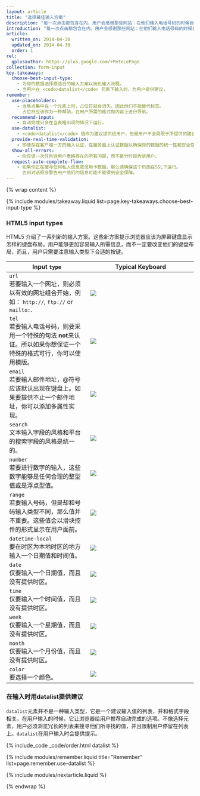 ```yaml
---
layout: article
title: "选择最佳输入方案"
description: "每一次点击都包含在内，用户会感谢那些网站：在他们输入电话号码的时候自动呈现拨号键盘，或者是在他们输入信息前提前填充完成表单。所以，在你的表格中，寻找能够去除多余点击的机会吧。"
introduction: "每一次点击都包含在内。用户会感谢那些网站：在他们输入电话号码的时候自动呈现拨号键盘，或者是在他们输入信息前提前填充完成表单。所以，在你的表格中，寻找能够去除多余点击的机会吧。"
article:
  written_on: 2014-04-30
  updated_on: 2014-04-30
  order: 1
rel:
  gplusauthor: https://plus.google.com/+PeteLePage
collection: form-input
key-takeaways:
  choose-best-input-type:
    - 为你的数据选择最适合的输入方案以简化输入流程。
    - 当用户在 <code>datalist</code> 元素下输入时，为用户提供建议.
remember:
  use-placeholders:
    - 当焦点集中在一个元素上时，占位符就会消失。因此他们不能替代标签。
      占位符应该作为一种帮助，在用户所需的格式和内容上进行导航。
  recommend-input:
    - 自动完成只会在当表格出现的情况下运行。
  use-datalist:
    - <code>datalist</code> 值作为建议提供给用户，但是用户不会局限于所提供的建议中。
  provide-real-time-validation:
    - 即使存在客户端一方的输入认证，在服务器上认证数据以确保你的数据的统一性和安全性同样重要。
  show-all-errors:
    - 你应该一次性告诉用户表格存在的所有问题，而不是分时段告诉用户。
  request-auto-complete-flow:
    - 如果你正在搜寻任何私人信息或信用卡数据，那么请确保这个页面在SSL下运行。
      否则对话框会警告用户他们的信息可能不能得到安全保障。
---
```

{% wrap content %}

<style>
  img, video, object {
    max-width: 100%;
  }

  img.center {
    display: block;
    margin-left: auto;
    margin-right: auto;
  }

  table.inputtypes th:nth-of-type(2) {
    min-width: 270px;
  }

  table.tc-heavyright th:first-of-type {
    width: 30%;
  }
</style>

{% include modules/takeaway.liquid list=page.key-takeaways.choose-best-input-type %}

### HTML5 input types

HTML5 介绍了一系列新的输入方案。这些新方案提示浏览器应该为屏幕键盘显示怎样的键盘布局。用户能够更加容易输入所需信息，而不一定要改变他们的键盘布局，而且，用户只需要注意输入类型下合适的按键。

<table class="table-2 inputtypes">
  <thead>
    <tr>
      <th data-th="Input type">Input <code>type</code></th>
      <th data-th="Typical keyboard">Typical Keyboard</th>
    </tr>
  </thead>
  <tbody>
    <tr>
      <td data-th="Input type">
        <code>url</code><br>若要输入一个网址，则必须以有效的网址组合开始，例如： <code>http://</code>, <code>ftp://</code> or <code>mailto:</code>.
      </td>
      <td data-th="Typical keyboard">
        <img src="imgs/url-ios.png" srcset="imgs/url-ios.png 1x, imgs/url-ios-2x.png 2x">
      </td>
    </tr>
    <tr>
      <td data-th="Input type">
        <code>tel</code><br>若要输入电话号码，则要采用一个特殊的句法 <b>not</b>来认证。所以如果你想保证一个特殊的格式可行，你可以使用模版。
      </td>
      <td data-th="Typical keyboard">
        <img src="imgs/tel-android.png" srcset="imgs/tel-android.png 1x, imgs/tel-android-2x.png 2x">
      </td>
    </tr>
    <tr>
      <td data-th="Input type">
        <code>email</code><br>若要输入邮件地址，@符号应该默认出现在键盘上。如果要提供不止一个邮件地址，你可以添加多属性实现。
      </td>
      <td data-th="Typical keyboard">
        <img src="imgs/email-android.png" srcset="imgs/email-android.png 1x, imgs/email-android-2x.png 2x">
      </td>
    </tr>
    <tr>
      <td data-th="Input type">
        <code>search</code><br>文本输入字段的风格和平台的搜索字段的风格是统一的。
      </td>
      <td data-th="Typical keyboard">
        <img src="imgs/plain-ios.png" srcset="imgs/plain-ios.png 1x, imgs/plain-ios-2x.png 2x" class="keybimg">
      </td>
    </tr>
    <tr>
      <td data-th="Input type">
        <code>number</code><br>若要进行数字的输入，这些数字能够是任何合理的整型值或是浮点型值。
      </td>
      <td data-th="Typical keyboard">
        <img src="imgs/number-android.png" srcset="imgs/number-android.png 1x, imgs/number-android-2x.png 2x" class="keybimg">
      </td>
    </tr>
    <tr>
      <td data-th="Input type">
        <code>range</code><br>若要输入号码，但是却和号码输入类型不同，那么值并不重要。这些值会以滑块控件的形式显示在用户面前。
</td>
      <td data-th="Typical keyboard">
        <img src="imgs/range-ios.png">
      </td>
    </tr>
    <tr>
      <td data-th="Input type">
        <code>datetime-local</code><br>要在时区为本地时区的地方输入一个日期值和时间值。
      </td>
      <td data-th="Typical keyboard">
        <img src="imgs/datetime-local-ios.png" srcset="imgs/datetime-local-ios.png 1x, imgs/datetime-local-ios-2x.png 2x">
      </td>
    </tr>
    <tr>
      <td data-th="Input type">
        <code>date</code><br>仅要输入一个日期值，而且没有提供时区。
      </td>
      <td data-th="Typical keyboard">
        <img src="imgs/date-android.png" srcset="imgs/date-android.png 1x, imgs/date-android-2x.png 2x">
      </td>
    </tr>
    <tr>
      <td data-th="Input type">
        <code>time</code><br>仅要输入一个时间值，而且没有提供时区。
      </td>
      <td data-th="Typical keyboard">
        <img src="imgs/time-ios.png" srcset="imgs/time-ios.png 1x, imgs/time-ios-2x.png 2x">
      </td>
    </tr>
    <tr>
      <td data-th="Input type">
        <code>week</code><br>仅要输入一个星期值，而且没有提供时区。      
</td>
      <td data-th="Typical keyboard">
        <img src="imgs/week-android.png" srcset="imgs/week-android.png 1x, imgs/week-android-2x.png 2x">
      </td>
    </tr>
    <tr>
      <td data-th="Input type">
        <code>month</code><br>仅要输入一个月份值，而且没有提供时区。
      </td>
      <td data-th="Typical keyboard">
        <img src="imgs/month-ios.png" srcset="imgs/month-ios.png 1x, imgs/month-ios-2x.png 2x">
      </td>
    </tr>
    <tr>
      <td data-th="Input type">
        <code>color</code><br>要选择一个颜色。
      </td>
      <td data-th="Typical keyboard">
        <img src="imgs/color-android.png" srcset="imgs/color-android.png 1x, imgs/color-android-2x.png 2x">
      </td>
    </tr>
  </tbody>
</table>

### 在输入时用datalist提供建议

`datalist`元素并不是一种输入类型，它是一个建议输入值的列表，并和格式字段相关。在用户输入的时候，它让浏览器给用户推荐自动完成的选项。不像选择元素，用户必须浏览冗长的列表来搜寻他们所寻找的值，并且限制用户停留在列表上。`datalist`在用户输入时会提供提示。

{% include_code _code/order.html datalist %}

{% include modules/remember.liquid title="Remember" list=page.remember.use-datalist %}

{% include modules/nextarticle.liquid %}

{% endwrap %}
